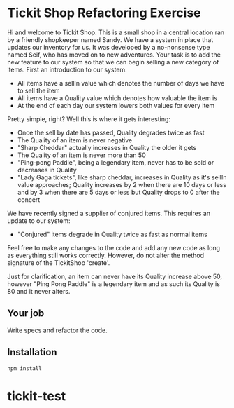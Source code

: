 # Tickit Shop Refactoring Exercise

Hi and welcome to Tickit Shop. This is a small shop in a 
central location ran by a friendly shopkeeper named 
Sandy. We have a system in place that updates our inventory for us. It was 
developed by a no-nonsense type named Seif, who has moved on to new 
adventures. Your task is to add the new feature to our system so that we 
can begin selling a new category of items. First an introduction to our 
system:

- All items have a sellIn value which denotes the number of days we have 
to sell the item
- All items have a Quality value which denotes how valuable the item is
- At the end of each day our system lowers both values for every item

Pretty simple, right? Well this is where it gets interesting:

- Once the sell by date has passed, Quality degrades twice as fast
- The Quality of an item is never negative
- "Sharp Cheddar" actually increases in Quality the older it gets
- The Quality of an item is never more than 50
- "Ping-pong Paddle", being a legendary item, never has to be sold or decreases in Quality
- "Lady Gaga tickets", like sharp cheddar, increases in Quality as it's sellIn value approaches; Quality increases by 2 when there are 10 days or less and by 3 when there are 5 days or less but Quality drops to 0 after the concert

We have recently signed a supplier of conjured items. This requires an update to our system:

- "Conjured" items degrade in Quality twice as fast as normal items

Feel free to make any changes to the code and add any 
new code as long as everything still works correctly. However, do not alter the method signature of the TickitShop 'create'.

Just for clarification, an item can never have its Quality increase above 50, however "Ping Pong Paddle" is a legendary item and as such its Quality is 80 and it never alters.

## Your job

Write specs and refactor the code.

## Installation

`npm install`
# tickit-test
